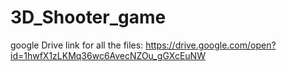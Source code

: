 # 3D_Shooter_game

google Drive link for all the files: https://drive.google.com/open?id=1hwfX1zLKMq36wc6AvecNZOu_gGXcEuNW
